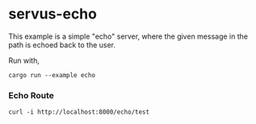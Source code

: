 <!--
SPDX-FileCopyrightText: 2022 Foundation Devices Inc. <hello@foundationdevices.com>

SPDX-License-Identifier: AGPL-3.0-or-later
-->

servus-echo
===========

This example is a simple "echo" server, where the given message in the path is echoed back to the user.

Run with,

```
cargo run --example echo
```

### Echo Route

```
curl -i http://localhost:8000/echo/test
```

